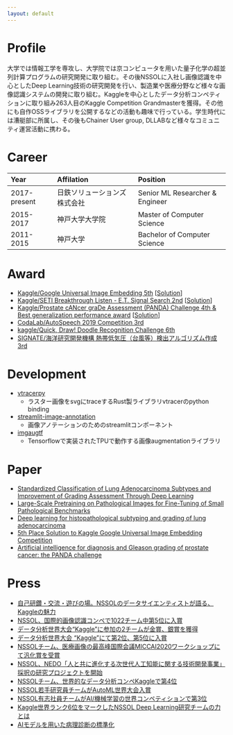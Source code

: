```yaml
---
layout: default
---
```

# Profile
大学では情報工学を専攻し、大学院では京コンピュータを用いた量子化学の超並列計算プログラムの研究開発に取り組む。その後NSSOLに入社し画像認識を中心としたDeep Learning技術の研究開発を行い、製造業や医療分野など様々な画像認識システムの開発に取り組む。Kaggleを中心としたデータ分析コンペティションに取り組み263人目のKaggle Competition Grandmasterを獲得。その他にも自作OSSライブラリを公開するなどの活動も趣味で行っている。学生時代には漕艇部に所属し、その後もChainer User group, DLLABなど様々なコミュニティ運営活動に携わる。

# Career

| Year        | Affilation          | Position |
|:-------------|:------------------|:------|
| 2017-present | 日鉄ソリューションズ株式会社   | Senior ML Researcher & Engineer |
| 2015-2017    | 神戸大学大学院      | Master of Computer Science   |
| 2011-2015    | 神戸大学 | Bachelor of Computer Science  |


# Award
* [Kaggle/Google Universal Image Embedding 5th](https://www.kaggle.com/competitions/google-universal-image-embedding) [[Solution](https://www.kaggle.com/competitions/google-universal-image-embedding/discussion/359161)]
* [Kaggle/SETI Breakthrough Listen - E.T. Signal Search 2nd](https://www.kaggle.com/competitions/seti-breakthrough-listen) [[Solution](https://www.kaggle.com/competitions/seti-breakthrough-listen/discussion/266397)]
* [Kaggle/Prostate cANcer graDe Assessment (PANDA) Challenge 4th & Best generalization performance award](https://www.kaggle.com/competitions/prostate-cancer-grade-assessment) [[Solution](https://www.kaggle.com/competitions/prostate-cancer-grade-assessment/discussion/169113)]
* [CodaLab/AutoSpeech 2019 Competition 3rd](https://www.4paradigm.com/content/details_85_1863.html)
* [kaggle/Quick, Draw! Doodle Recognition Challenge 6th](https://www.kaggle.com/competitions/quickdraw-doodle-recognition)
* [SIGNATE/海洋研究開発機構 熱帯低気圧（台風等）検出アルゴリズム作成 3rd](https://signate.jp/competitions/134)

# Development
* [vtracerpy](https://pypi.org/project/vtracerpy/)
    * ラスター画像をsvgにtraceするRust製ライブラリvtracerのpython binding
* [streamlit-image-annotation](https://pypi.org/project/streamlit-image-annotation/)
    * 画像アノテーションのためのstreamlitコンポーネント
* [imgaugtf](https://pypi.org/project/imgaugtf/)
    * Tensorflowで実装されたTPUで動作する画像augmentationライブラリ

# Paper
* [Standardized Classification of Lung Adenocarcinoma Subtypes and Improvement of Grading Assessment Through Deep Learning](https://www.sciencedirect.com/science/article/abs/pii/S0002944023002730)
* [Large-Scale Pretraining on Pathological Images for Fine-Tuning of Small Pathological Benchmarks](https://link.springer.com/chapter/10.1007/978-3-031-44917-8_25)
* [Deep learning for histopathological subtyping and grading of lung adenocarcinoma](https://www.biorxiv.org/content/10.1101/2022.11.02.514811v1.abstract)
* [5th Place Solution to Kaggle Google Universal Image Embedding Competition](https://arxiv.org/abs/2210.09495)
* [Artificial intelligence for diagnosis and Gleason grading of prostate cancer: the PANDA challenge](https://www.nature.com/articles/s41591-021-01620-2)

# Press
* [自己研鑽・交流・遊びの場。NSSOLのデータサイエンティストが語る、Kaggleの魅力](https://www.nssol.nipponsteel.com/future/stories/kaggle-001.html)
* [NSSOL、国際的画像認識コンペで1022チーム中第5位に入賞](https://www.nssol.nipponsteel.com/press/2022/20221019_110000.html)
* [データ分析世界大会“Kaggle”に参加の2チームが金賞、銀賞を獲得](https://www.nssol.nipponsteel.com/press/2021/20211025_110000.html)
* [データ分析世界大会 “Kaggle”にて第2位、第5位に入賞](https://www.nssol.nipponsteel.com/press/2021/20210825_110000.html)
* [NSSOLチーム、医療画像の最高峰国際会議MICCAI2020ワークショップにて汎化賞を受賞](https://www.nssol.nipponsteel.com/press/2020/20201118_130000.html)
* [NSSOL、NEDO「人と共に進化する次世代人工知能に関する技術開発事業」採択の研究プロジェクトを開始](https://www.nssol.nipponsteel.com/press/2020/20201028_110000.html)
* [NSSOLチーム、世界的なデータ分析コンペKaggleで第4位](https://www.nssol.nipponsteel.com/press/2020/20200827_130000.html)
* [NSSOL若手研究員チームがAutoML世界大会入賞](https://www.nssol.nipponsteel.com/future/stories/automl-01.html)
* [NSSOL有志社員チームがAI/機械学習の世界コンペティションで第3位](https://www.nssol.nipponsteel.com/press/2019/20191225_130000.html)
* [Kaggle世界ランク6位をマークしたNSSOL Deep Learning研究チームの力とは](https://www.nssol.nipponsteel.com/future/stories/kamonohashi-02.html)
* [AIモデルを用いた病理診断の標準化](https://www.haigan.gr.jp/journal/am/2023a/23a_gol140O14-1.html)
